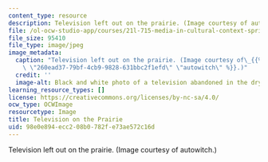 ```yaml
---
content_type: resource
description: Television left out on the prairie. (Image courtesy of autowitch.)
file: /ol-ocw-studio-app/courses/21l-715-media-in-cultural-context-spring-2007/98e0e894ecc208b0782fe73ae572c16d_21l-715s07.jpg
file_size: 95410
file_type: image/jpeg
image_metadata:
  caption: "Television left out on the prairie. (Image courtesy of\_{{% resource_link\
    \ \"260ead37-79bf-4cb9-9828-631bbc2f1efd\" \"autowitch\" %}}.)"
  credit: ''
  image-alt: Black and white photo of a television abandoned in the dry prairie grass.
learning_resource_types: []
license: https://creativecommons.org/licenses/by-nc-sa/4.0/
ocw_type: OCWImage
resourcetype: Image
title: Television on the Prairie
uid: 98e0e894-ecc2-08b0-782f-e73ae572c16d
---
```

Television left out on the prairie. (Image courtesy of autowitch.)